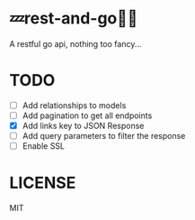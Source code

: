 # 💤rest-and-go🏃‍♂️
A restful go api, nothing too fancy...

# TODO
- [ ] Add relationships to models
- [ ] Add pagination to get all endpoints
- [x] Add links key to JSON Response
- [ ] Add query parameters to filter the response
- [ ] Enable SSL

# LICENSE
MIT

